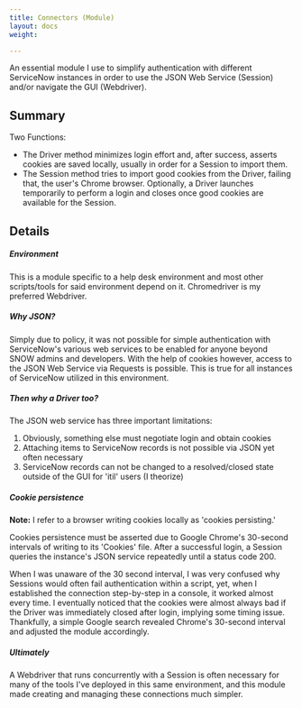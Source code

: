 ```yaml
---
title: Connectors (Module)
layout: docs
weight: 

---
```

An essential module I use to simplify authentication with different ServiceNow instances in order to use the JSON Web Service (Session) and/or navigate the GUI (Webdriver).

## Summary

Two Functions:

* The Driver method minimizes login effort and, after success, asserts cookies are saved locally, usually in order for a Session to import them.
* The Session method tries to import good cookies from the Driver, failing that, the user's Chrome browser. Optionally, a Driver launches temporarily to perform a login and closes once good cookies are available for the Session.

## Details

##### **_Environment_**

This is a module specific to a help desk environment and most other scripts/tools for said environment depend on it. Chromedriver is my preferred Webdriver.

##### **_Why JSON?_**

Simply due to policy, it was not possible for simple authentication with ServiceNow's various web services to be enabled for anyone beyond SNOW admins and developers. With the help of cookies however, access to the JSON Web Service via Requests is possible. This is true for all instances of ServiceNow utilized in this environment.

##### **_Then why a Driver too?_**

The JSON web service has three important limitations:

1. Obviously, something else must negotiate login and obtain cookies
2. Attaching items to ServiceNow records is not possible via JSON yet often necessary
3. ServiceNow records can not be changed to a resolved/closed state outside of the GUI for 'itil' users (I theorize) 

##### **_Cookie persistence_**

**Note:** I refer to a browser writing cookies locally as 'cookies persisting.'

Cookies persistence must be asserted due to Google Chrome's 30-second intervals of writing to its 'Cookies' file. After a successful login, a Session queries the instance's JSON service repeatedly until a status code 200. 

When I was unaware of the 30 second interval, I was very confused why Sessions would often fail authentication within a script, yet, when I established the connection step-by-step in a console, it worked almost every time. I eventually noticed that the cookies were almost always bad if the Driver was immediately closed after login, implying some timing issue. Thankfully, a simple Google search revealed Chrome's 30-second interval and adjusted the module accordingly.

##### **_Ultimately_**

A Webdriver that runs concurrently with a Session is often necessary for many of the tools I've deployed in this same environment, and this module made creating and managing these connections much simpler.